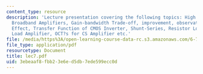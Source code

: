 ```yaml
---
content_type: resource
description: 'Lecture presentation covering the following topics: High Frequency,
  Broadband Amplifiers, Gain-bandwidth Trade-off, improvement, observations, The Miller
  Effect, Transfer Function of CMOS Inverter, Shunt-Series, Resistor Loaded and NMOS
  Load Amplifier, OCT?s for CS Amplifier etc.'
file: /media/https%3A/open-learning-course-data-rc.s3.amazonaws.com/6-776-high-speed-communication-circuits-spring-2005/3ebeaaf8fbb23e6ed5db7ede599ecc0d_lec7.pdf
file_type: application/pdf
resourcetype: Document
title: lec7.pdf
uid: 3ebeaaf8-fbb2-3e6e-d5db-7ede599ecc0d
---
```

